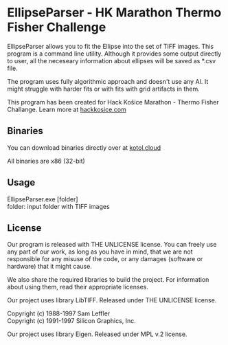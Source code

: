 # EllipseParser - HK Marathon Thermo Fisher Challenge

EllipseParser allows you to fit the Ellipse into the set of TIFF images. This program is a command line utility. Although it provides some output directly to user, all the neceseary information about ellipses will be saved as \*.csv file.

The program uses fully algorithmic approach and doesn't use any AI. It might struggle with harder fits or with fits with grid artifacts in them. 

This program has been created for Hack Košice Marathon - Thermo Fisher Challange. Learn more at [hackkosice.com](https://hackkosice.com/marathon/thermo-fisher/) 

Binaries
----------------
You can download binaries directly over at [kotol.cloud](https://kotol.cloud/static/EllipseParserx86.zip)

All binaries are x86 (32-bit)

Usage
----------------

EllipseParser.exe \[folder\] <br/>
folder: input folder with TIFF images


License
----------------

Our program is released with THE UNLICENSE license.  You can freely use any part of our work, as long as you have in mind, that we are not responsible for any misuse of the code, or any damages (software or hardware) that it might cause.

We also share the required libraries to build the project. For information about using them, read their appropriate licenses. 

Our project uses library LibTIFF.
Released under THE UNLICENSE license.

Copyright (c) 1988-1997 Sam Leffler <br/>
Copyright (c) 1991-1997 Silicon Graphics, Inc. <br/>



Our project uses library Eigen.
Released under MPL v.2 license.

